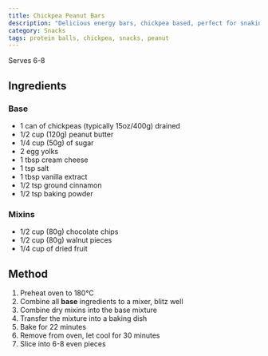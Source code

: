 ```yaml
---
title: Chickpea Peanut Bars
description: "Delicious energy bars, chickpea based, perfect for snaking"
category: Snacks
tags: protein balls, chickpea, snacks, peanut
---
```


Serves 6-8

## Ingredients

### Base

- 1 can of chickpeas (typically 15oz/400g) drained
- 1/2 cup (120g) peanut butter
- 1/4 cup (50g) of sugar
- 2 egg yolks
- 1 tbsp cream cheese
- 1 tsp salt
- 1 tbsp vanilla extract
- 1/2 tsp ground cinnamon
- 1/2 tsp baking powder

### Mixins

- 1/2 cup (80g) chocolate chips
- 1/2 cup (80g) walnut pieces
- 1/4 cup of dried fruit

## Method

1. Preheat oven to 180°C
2. Combine all **base** ingredients to a mixer, blitz well
3. Combine dry mixins into the base mixture
4. Transfer the mixture into a baking dish
5. Bake for 22 minutes
6. Remove from oven, let cool for 30 minutes
7. Slice into 6-8 even pieces
